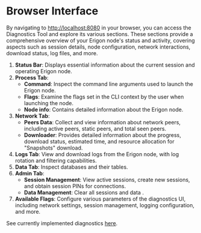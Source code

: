 # Browser Interface

By navigating to <http://localhost:8080> in your browser, you can access the Diagnostics Tool and explore its various sections. These sections provide a comprehensive overview of your Erigon node's status and activity, covering aspects such as session details, node configuration, network interactions, download status, log files, and more.

1. **Status Bar**: Displays essential information about the current session and operating Erigon node.
2. **Process Tab**:
	* **Command**: Inspect the command line arguments used to launch the Erigon node.
	* **Flags**: Examine the flags set in the CLI context by the user when launching the node.
	* **Node info**: Contains detailed information about the Erigon node.
3. **Network Tab**:
	* **Peers Data**: Collect and view information about network peers, including active peers, static peers, and total seen peers.
	* **Downloader**: Provides detailed information about the progress, download status, estimated time, and resource allocation for "Snapshots" download.
4. **Logs Tab**: View and download logs from the Erigon node, with log rotation and filtering capabilities.
5. **Data Tab**: Inspect databases and their tables.
6. **Admin Tab**:
	* **Session Management**: View active sessions, create new sessions, and obtain session PINs for connections.
	* **Data Management**: Clear all sessions and data .
7. **Available Flags**: Configure various parameters of the diagnostics UI, including network settings, session management, logging configuration, and more.

See currently implemented diagnostics [here](https://github.com/erigontech/diagnostics/blob/main/README.md#currently-implemented-diagnostics).